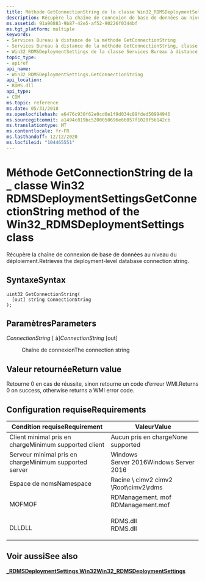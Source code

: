 ```yaml
---
title: Méthode GetConnectionString de la classe Win32_RDMSDeploymentSettings
description: Récupère la chaîne de connexion de base de données au niveau du déploiement.
ms.assetid: 91a90883-9b87-42e5-af52-90226f0344bf
ms.tgt_platform: multiple
keywords:
- Services Bureau à distance de la méthode GetConnectionString
- Services Bureau à distance de la méthode GetConnectionString, classe Win32_RDMSDeploymentSettings
- Win32_RDMSDeploymentSettings de la classe Services Bureau à distance, méthode GetConnectionString
topic_type:
- apiref
api_name:
- Win32_RDMSDeploymentSettings.GetConnectionString
api_location:
- RDMS.dll
api_type:
- COM
ms.topic: reference
ms.date: 05/31/2018
ms.openlocfilehash: e6476c938f62e0cd0e1f9d034c89fded50994946
ms.sourcegitcommit: a1494c819bc5200050696e66057f1020f5b142cb
ms.translationtype: MT
ms.contentlocale: fr-FR
ms.lasthandoff: 12/12/2020
ms.locfileid: "104465551"
---
```

# <a name="getconnectionstring-method-of-the-win32_rdmsdeploymentsettings-class"></a><span data-ttu-id="ad2b9-106">Méthode GetConnectionString de la \_ classe Win32 RDMSDeploymentSettings</span><span class="sxs-lookup"><span data-stu-id="ad2b9-106">GetConnectionString method of the Win32\_RDMSDeploymentSettings class</span></span>

<span data-ttu-id="ad2b9-107">Récupère la chaîne de connexion de base de données au niveau du déploiement.</span><span class="sxs-lookup"><span data-stu-id="ad2b9-107">Retrieves the deployment-level database connection string.</span></span>

## <a name="syntax"></a><span data-ttu-id="ad2b9-108">Syntaxe</span><span class="sxs-lookup"><span data-stu-id="ad2b9-108">Syntax</span></span>


```mof
uint32 GetConnectionString(
  [out] string ConnectionString
);
```



## <a name="parameters"></a><span data-ttu-id="ad2b9-109">Paramètres</span><span class="sxs-lookup"><span data-stu-id="ad2b9-109">Parameters</span></span>

<dl> <dt>

<span data-ttu-id="ad2b9-110">*ConnectionString* \[ à\]</span><span class="sxs-lookup"><span data-stu-id="ad2b9-110">*ConnectionString* \[out\]</span></span>
</dt> <dd>

<span data-ttu-id="ad2b9-111">Chaîne de connexion</span><span class="sxs-lookup"><span data-stu-id="ad2b9-111">The connection string</span></span>

</dd> </dl>

## <a name="return-value"></a><span data-ttu-id="ad2b9-112">Valeur retournée</span><span class="sxs-lookup"><span data-stu-id="ad2b9-112">Return value</span></span>

<span data-ttu-id="ad2b9-113">Retourne 0 en cas de réussite, sinon retourne un code d’erreur WMI.</span><span class="sxs-lookup"><span data-stu-id="ad2b9-113">Returns 0 on success, otherwise returns a WMI error code.</span></span>

## <a name="requirements"></a><span data-ttu-id="ad2b9-114">Configuration requise</span><span class="sxs-lookup"><span data-stu-id="ad2b9-114">Requirements</span></span>



| <span data-ttu-id="ad2b9-115">Condition requise</span><span class="sxs-lookup"><span data-stu-id="ad2b9-115">Requirement</span></span> | <span data-ttu-id="ad2b9-116">Valeur</span><span class="sxs-lookup"><span data-stu-id="ad2b9-116">Value</span></span> |
|-------------------------------------|---------------------------------------------------------------------------------------------|
| <span data-ttu-id="ad2b9-117">Client minimal pris en charge</span><span class="sxs-lookup"><span data-stu-id="ad2b9-117">Minimum supported client</span></span><br/> | <span data-ttu-id="ad2b9-118">Aucun pris en charge</span><span class="sxs-lookup"><span data-stu-id="ad2b9-118">None supported</span></span><br/>                                                                   |
| <span data-ttu-id="ad2b9-119">Serveur minimal pris en charge</span><span class="sxs-lookup"><span data-stu-id="ad2b9-119">Minimum supported server</span></span><br/> | <span data-ttu-id="ad2b9-120">Windows Server 2016</span><span class="sxs-lookup"><span data-stu-id="ad2b9-120">Windows Server 2016</span></span><br/>                                                              |
| <span data-ttu-id="ad2b9-121">Espace de noms</span><span class="sxs-lookup"><span data-stu-id="ad2b9-121">Namespace</span></span><br/>                | <span data-ttu-id="ad2b9-122">Racine \\ cimv2 cimv2 \\</span><span class="sxs-lookup"><span data-stu-id="ad2b9-122">Root\\cimv2\\rdms</span></span><br/>                                                                |
| <span data-ttu-id="ad2b9-123">MOF</span><span class="sxs-lookup"><span data-stu-id="ad2b9-123">MOF</span></span><br/>                      | <dl> <span data-ttu-id="ad2b9-124"><dt>RDManagement. mof</dt></span><span class="sxs-lookup"><span data-stu-id="ad2b9-124"><dt>RDManagement.mof</dt></span></span> </dl> |
| <span data-ttu-id="ad2b9-125">DLL</span><span class="sxs-lookup"><span data-stu-id="ad2b9-125">DLL</span></span><br/>                      | <dl> <span data-ttu-id="ad2b9-126"><dt>RDMS.dll</dt></span><span class="sxs-lookup"><span data-stu-id="ad2b9-126"><dt>RDMS.dll</dt></span></span> </dl>         |



## <a name="see-also"></a><span data-ttu-id="ad2b9-127">Voir aussi</span><span class="sxs-lookup"><span data-stu-id="ad2b9-127">See also</span></span>

<dl> <dt>

[<span data-ttu-id="ad2b9-128">**\_RDMSDeploymentSettings Win32**</span><span class="sxs-lookup"><span data-stu-id="ad2b9-128">**Win32\_RDMSDeploymentSettings**</span></span>](win32-rdmsdeploymentsettings.md)
</dt> </dl>

 

 





